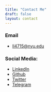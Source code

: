 ```yaml
---
title: "Contact Me"
draft: false
layout: contact
---
```


### Email
- [ll4715@nyu.edu](mailto:ll4715@nyu.edu)

### Social Media:
- [LinkedIn](https://www.linkedin.com/in/lawrence-rx-lim/)
- [Github](https://github.com/larry-lime)
- [Twitter](https://twitter.com/lawrence_lim__)
- [Telegram](https://t.me/larrylime4132)

<!-- ### Contact Form -->
<!-- {{< form >}} -->
